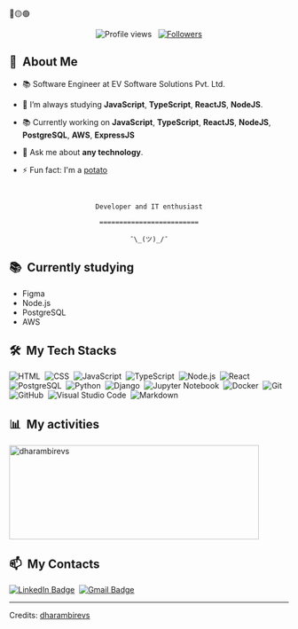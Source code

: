 <div>
🔴🟡🟢
 
<br>
 
</div>
 
<p align="center">
<img src="https://komarev.com/ghpvc/?username=dharambirevs&color=blueviolet" alt="Profile views" />
&nbsp;
<a href="https://github.com/dharambirevs?tab=followers">
<img src="https://img.shields.io/github/followers/dharambirevs?style=social" alt="Followers" />
</a>
</p>
 
 
<div>
 
  ## 🧭 &nbsp;About Me
 
  - 📚 Software Engineer at EV Software Solutions Pvt. Ltd.
<!-- - 🔭 I'm currently working on <a href="#">MyJob</a> -->
 
  - 🌱  I’m always studying **JavaScript**, **TypeScript**, **ReactJS**, **NodeJS**.
 
  - 📚 Currently working on **JavaScript**, **TypeScript**, **ReactJS**, **NodeJS**, **PostgreSQL**, **AWS**, **ExpressJS**
 
  - 💬 Ask me about **any technology**.
 
  - ⚡ Fun fact: I'm a <a href="https://en.wikipedia.org/wiki/Potato">potato</a>
 
  <br>

 
</div>
 
 
<div align="center">
 
  `Developer and IT enthusiast`
<br>
 
  `=========================`
<br>
 
  `¯\_(ツ)_/¯`
</div>
 
 
<div>
 
  ## 📚 &nbsp;Currently studying
 
  - Figma
  - Node.js
  - PostgreSQL
  - AWS
 
</div>
 
 
<div>
 
  ## 🛠️ &nbsp;My Tech Stacks
 
  ![HTML](https://img.shields.io/badge/-HTML-0D1117?style=flat&logo=HTML5)&nbsp;
  ![CSS](https://img.shields.io/badge/-CSS-0D1117?style=flat&logo=CSS3&logoColor=1572B6)&nbsp;
  ![JavaScript](https://img.shields.io/badge/-JavaScript-0D1117?style=flat&logo=javascript)&nbsp;
  ![TypeScript](https://img.shields.io/badge/-TypeScript-0D1117?style=flat&logo=typescript)&nbsp;
  ![Node.js](https://img.shields.io/badge/-Node.js-0D1117?style=flat&logo=node.js)&nbsp;
  ![React](https://img.shields.io/badge/-React-0D1117?style=flat&logo=react)&nbsp;
  ![PostgreSQL](https://img.shields.io/badge/-PostgreSQL-0D1117?style=flat&logo=postgresql)&nbsp;
  ![Python](https://img.shields.io/badge/-Python-0D1117?style=flat&logo=python)&nbsp;
  ![Django](https://img.shields.io/badge/-Django-0D1117?style=flat&logo=django)&nbsp;
  ![Jupyter Notebook](https://img.shields.io/badge/-Jupyter%20Notebook-0D1117?style=flat&logo=jupyter)&nbsp;
  ![Docker](https://img.shields.io/badge/-Docker-0D1117?style=flat&logo=docker)&nbsp;
  ![Git](https://img.shields.io/badge/-Git-0D1117?style=flat&logo=git)&nbsp;
  ![GitHub](https://img.shields.io/badge/-GitHub-0D1117?style=flat&logo=github)&nbsp;
  ![Visual Studio Code](https://img.shields.io/badge/-VS%20Code-0D1117?style=flat&logo=visual-studio-code&logoColor=007ACC)&nbsp;
  ![Markdown](https://img.shields.io/badge/-Markdown-0D1117?style=flat&logo=markdown)
 
</div>
 
 
<div>
 
  ## 📊 &nbsp;My activities
<a href="https://github.com/dharambirevs">
<img width=450 height=170 align="center" alt="dharambirevs" src="http://github-readme-streak-stats.herokuapp.com?user=dharambirevs&theme=dark&background=000000" />
</a>
</div>
 
<div>
 
  ## 📫 &nbsp;My Contacts
 
  <!-- [![Portfolio Badge](https://img.shields.io/badge/-Portifolio-blueviolet?style=flat-square&logo=Portfolio&logoColor=white)](https://pepyn0.github.io/)&nbsp; -->
  [![LinkedIn Badge](https://img.shields.io/badge/-Ruchir_Gupta-blue?style=flat-square&logo=Linkedin&logoColor=white&link=https://www.linkedin.com/in/ruchir-gupta-93b010186/)](https://www.linkedin.com/in/ruchir-gupta-93b010186/)&nbsp;
  [![Gmail Badge](https://img.shields.io/badge/-ruchir.gupta@evssolution.com-red?style=flat-square&logo=Gmail&logoColor=white)](mailto:ruchir.gupta@evssolution.com)&nbsp;
 
</div>
 
<!-- ## 📚 &nbsp;My Projects -->
 
 
------
 
Credits: [dharambirevs](https://github.com/dharambirevs)
